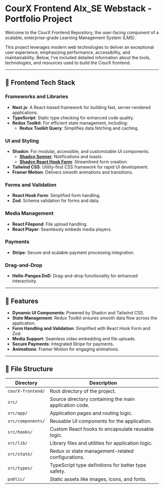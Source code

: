 # CourX Frontend Alx_SE Webstack - Portfolio Project

Welcome to the CourX Frontend Repository, the user-facing component of a scalable, enterprise-grade Learning Management System (LMS).  

This project leverages modern web technologies to deliver an exceptional user experience, emphasizing performance, accessibility, and maintainability. Below, I've included detailed information about the tools, technologies, and resources used to build the CourX frontend.

---

## 🚀 Frontend Tech Stack  

### Frameworks and Libraries  
- **Next.js**: A React-based framework for building fast, server-rendered applications.  
- **TypeScript**: Static type checking for enhanced code quality.  
- **Redux Toolkit**: For efficient state management, including:  
  - **Redux Toolkit Query**: Simplifies data fetching and caching.  

### UI and Styling  
- **Shadcn**: For modular, accessible, and customizable UI components.  
  - **[Shadcn Sonner](https://ui.shadcn.com/docs/components/sonner)**: Notifications and toasts.  
  - **[Shadcn React Hook Form](https://ui.shadcn.com/docs/components/react-hook-form)**: Streamlined form creation.  
- **Tailwind CSS**: Utility-first CSS framework for rapid UI development.  
- **Framer Motion**: Delivers smooth animations and transitions.  

### Forms and Validation  
- **React Hook Form**: Simplified form handling.  
- **Zod**: Schema validation for forms and data.  

### Media Management  
- **React Filepond**: File upload handling.  
- **React Player**: Seamlessly embeds media players.  

### Payments  
- **Stripe**: Secure and scalable payment processing integration.  

### Drag-and-Drop  
- **Hello-Pangea DnD**: Drag-and-drop functionality for enhanced interactivity.  

---

## 🌟 Features  

- **Dynamic UI Components**: Powered by Shadcn and Tailwind CSS.  
- **State Management**: Redux Toolkit ensures smooth data flow across the application.  
- **Form Handling and Validation**: Simplified with React Hook Form and Zod.  
- **Media Support**: Seamless video embedding and file uploads.  
- **Secure Payments**: Integrated Stripe for payments.  
- **Animations**: Framer Motion for engaging animations.  

---

## 📂 File Structure  

| **Directory**      | **Description**                                       |
|---------------------|-------------------------------------------------------|
| `courX-frontend/`   | Root directory of the project.                       |
| `src/`              | Source directory containing the main application code. |
| `src/app/`          | Application pages and routing logic.                 |
| `src/components/`   | Reusable UI components for the application.          |
| `src/hooks/`        | Custom React hooks to encapsulate reusable logic.    |
| `src/lib/`          | Library files and utilities for application logic.   |
| `src/state/`        | Redux or state management-related configurations.    |
| `src/types/`        | TypeScript type definitions for better type safety.  |
| `public/`           | Static assets like images, icons, and fonts.         |

